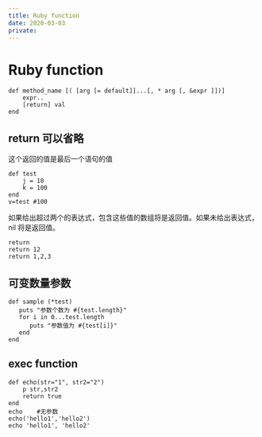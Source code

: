 ```yaml
---
title: Ruby function
date: 2020-03-03
private: 
---
```

# Ruby function
    def method_name [( [arg [= default]]...[, * arg [, &expr ]])]
        expr..
        [return] val
    end

## return 可以省略
这个返回的值是最后一个语句的值

    def test
        j = 10
        k = 100
    end
    v=test #100

如果给出超过两个的表达式，包含这些值的数组将是返回值。如果未给出表达式，nil 将是返回值。

    return
    return 12
    return 1,2,3

## 可变数量参数

    def sample (*test)
       puts "参数个数为 #{test.length}"
       for i in 0...test.length
          puts "参数值为 #{test[i]}"
       end
    end

## exec function

    def echo(str="1", str2="2")
        p str,str2
        return true
    end
    echo    #无参数
    echo('hello1','hello2')
    echo 'hello1', 'hello2'

